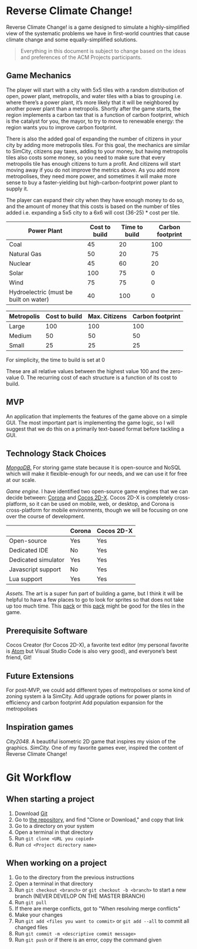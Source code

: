 # Reverse Climate Change!
Reverse Climate Change! is a game designed to simulate a highly-simplified view of the systematic problems we have in first-world countries that cause climate change and some equally-simplified solutions.
> Everything in this document is subject to change based on the ideas and preferences of the ACM Projects participants.
## Game Mechanics
The player will start with a city with 5x5 tiles with a random distribution of open, power plant, metropolis, and water tiles with a bias to grouping i.e. where there’s a power plant, it’s more likely that it will be neighbored by another power plant than a metropolis. Shortly after the game starts, the region implements a carbon tax that is a function of carbon footprint, which is the catalyst for you, the mayor, to try to move to renewable energy: the region wants you to improve carbon footprint. 

There is also the added goal of expanding the number of citizens in your city by adding more metropolis tiles. For this goal, the mechanics are similar to SimCity, citizens pay taxes, adding to your money, but having metropolis tiles also costs some money, so you need to make sure that every metropolis tile has enough citizens to turn a profit. And citizens will start moving away if you do not improve the metrics above. As you add more metropolises, they need more power, and sometimes it will make more sense to buy a faster-yielding but high-carbon-footprint power plant to supply it.

The player can expand their city when they have enough money to do so, and the amount of money that this costs is based on the number of tiles added i.e. expanding a 5x5 city to a 6x6 will cost (36-25) * cost per tile.

| Power Plant  | Cost to build | Time to build | Carbon footprint |
| ------------- | ------------- | ------------- | ------------- |
| Coal | 45 | 20  | 100 |
| Natural Gas | 50 | 20  | 75 |
| Nuclear | 45 | 60  | 20 |
| Solar | 100 | 75  | 0 |
| Wind | 75 | 75  | 0 |
| Hydroelectric (must be built on water) | 40 | 100  | 0 |

| Metropolis  | Cost to build | Max. Citizens | Carbon footprint |
| ------------- | ------------- | ------------- | ------------- |
| Large | 100 | 100  | 100 |
| Medium | 50 | 50  | 50 |
| Small | 25 | 25  | 25 |

For simplicity, the time to build is set at 0

These are all relative values between the highest value 100 and the zero-value 0. The recurring cost of each structure is a function of its cost to build.

## MVP
An application that implements the features of the game above on a simple GUI.  The most important part is implementing the game logic, so I will suggest that we do this on a primarily text-based format before tackling a GUI.

## Technology Stack Choices
[*MongoDB.*](https://www.mongodb.com/cloud/atlas) For storing game state because it is open-source and NoSQL which will make it flexible-enough for our needs, and we can use it for free at our scale.

*Game engine.* I have identified two open-source game engines that we can decide between: [Corona](https://coronalabs.com/) and [Cocos 2D-X](https://cocos2d-x.org/).  Cocos 2D-X is completely cross-platform, so it can be used on mobile, web, or desktop, and Corona is cross-platform for mobile environments, though we will be focusing on one over the course of development.

| | Corona | Cocos 2D-X |
| ------------- | ------------- | ------------- |
| Open-source  | Yes | Yes  |
| Dedicated IDE | No | Yes  | 
| Dedicated simulator | Yes | Yes |
| Javascript support | No | Yes |
| Lua support | Yes | Yes |

*Assets.* The art is a super fun part of building a game, but I think it will be helpful to have a few places to go to look for sprites so that does not take up too much time. This [pack](https://devilsworkshop.itch.io/big-pixel-isometric-block-pack-free-2d-sprites) or this [pack](https://mewki.itch.io/25-isometric-blocks) might be good for the tiles in the game.

## Prerequisite Software
Cocos Creator (for Cocos 2D-X), a favorite text editor (my personal favorite is [Atom](http://atom.io) but Visual Studio Code is also very good), and everyone’s best friend, Git!

## Future Extensions
For post-MVP, we could add different types of metropolises or some kind of zoning system à la SimCity.
Add upgrade options for power plants in efficiency and carbon footprint
Add population expansion for the metropolises

## Inspiration games
*City2048.* A beautiful isometric 2D game that inspires my vision of the graphics.
*SimCity.* One of my favorite games ever, inspired the content of Reverse Climate Change!

# Git Workflow
## When starting a project
1. Download [Git](https://git-scm.com/download)
1. Go to [the repository](https://github.com/acm-projects/reverse-climate-change), and find "Clone or Download," and copy that link
1. Go to a directory on your system
1. Open a terminal in that directory
1. Run `git clone <URL you copied>`
1. Run `cd <Project directory name>`
## When working on a project
1. Go to the directory from the previous instructions
1. Open a terminal in that directory
1. Run `git checkout <branch>` or `git checkout -b <branch>` to start a new branch (NEVER DEVELOP ON THE MASTER BRANCH)
1. Run `git pull`
1. If there are merge conflicts, got to "When resolving merge conflicts"
1. Make your changes
1. Run `git add <files you want to commit>` or `git add --all` to commit all changed files
1. Run `git commit -m <descriptive commit message>`
1. Run `git push` or if there is an error, copy the command given
